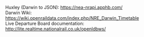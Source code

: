 Huxley (Darwin to JSON): https://nea-nrapi.apphb.com/   
Darwin Wiki: https://wiki.openraildata.com/index.php/NRE_Darwin_Timetable   
Live Departure Board documentation: http://lite.realtime.nationalrail.co.uk/openldbws/    


